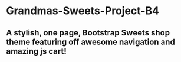 # Grandmas-Sweets-Project-B4
## A stylish, one page, Bootstrap Sweets shop theme featuring off awesome navigation and amazing js cart!
